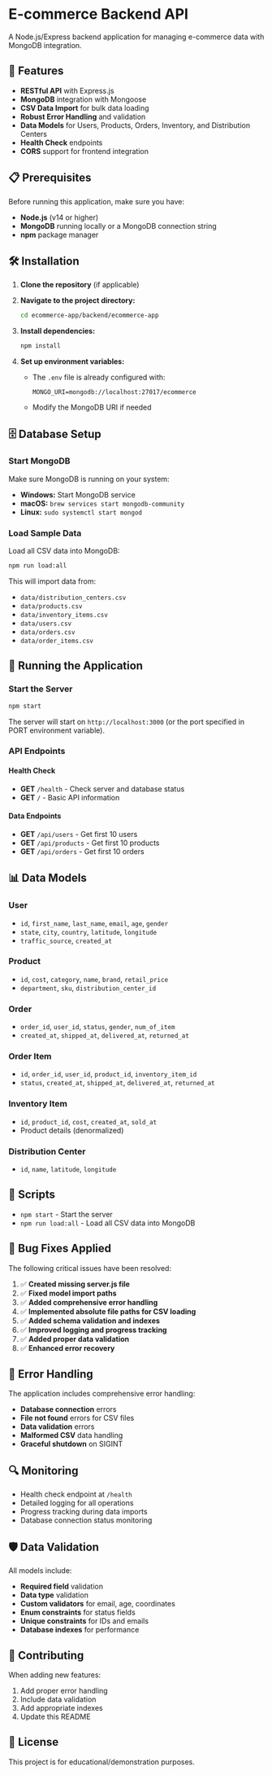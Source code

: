# E-commerce Backend API

A Node.js/Express backend application for managing e-commerce data with MongoDB integration.

## 🚀 Features

- **RESTful API** with Express.js
- **MongoDB** integration with Mongoose
- **CSV Data Import** for bulk data loading
- **Robust Error Handling** and validation
- **Data Models** for Users, Products, Orders, Inventory, and Distribution Centers
- **Health Check** endpoints
- **CORS** support for frontend integration

## 📋 Prerequisites

Before running this application, make sure you have:

- **Node.js** (v14 or higher)
- **MongoDB** running locally or a MongoDB connection string
- **npm** package manager

## 🛠️ Installation

1. **Clone the repository** (if applicable)
2. **Navigate to the project directory:**
   ```bash
   cd ecommerce-app/backend/ecommerce-app
   ```

3. **Install dependencies:**
   ```bash
   npm install
   ```

4. **Set up environment variables:**
   - The `.env` file is already configured with:
     ```
     MONGO_URI=mongodb://localhost:27017/ecommerce
     ```
   - Modify the MongoDB URI if needed

## 🗄️ Database Setup

### Start MongoDB
Make sure MongoDB is running on your system:
- **Windows:** Start MongoDB service
- **macOS:** `brew services start mongodb-community`
- **Linux:** `sudo systemctl start mongod`

### Load Sample Data
Load all CSV data into MongoDB:
```bash
npm run load:all
```

This will import data from:
- `data/distribution_centers.csv`
- `data/products.csv`
- `data/inventory_items.csv`
- `data/users.csv`
- `data/orders.csv`
- `data/order_items.csv`

## 🚀 Running the Application

### Start the Server
```bash
npm start
```

The server will start on `http://localhost:3000` (or the port specified in PORT environment variable).

### API Endpoints

#### Health Check
- **GET** `/health` - Check server and database status
- **GET** `/` - Basic API information

#### Data Endpoints
- **GET** `/api/users` - Get first 10 users
- **GET** `/api/products` - Get first 10 products
- **GET** `/api/orders` - Get first 10 orders

## 📊 Data Models

### User
- `id`, `first_name`, `last_name`, `email`, `age`, `gender`
- `state`, `city`, `country`, `latitude`, `longitude`
- `traffic_source`, `created_at`

### Product
- `id`, `cost`, `category`, `name`, `brand`, `retail_price`
- `department`, `sku`, `distribution_center_id`

### Order
- `order_id`, `user_id`, `status`, `gender`, `num_of_item`
- `created_at`, `shipped_at`, `delivered_at`, `returned_at`

### Order Item
- `id`, `order_id`, `user_id`, `product_id`, `inventory_item_id`
- `status`, `created_at`, `shipped_at`, `delivered_at`, `returned_at`

### Inventory Item
- `id`, `product_id`, `cost`, `created_at`, `sold_at`
- Product details (denormalized)

### Distribution Center
- `id`, `name`, `latitude`, `longitude`

## 🔧 Scripts

- `npm start` - Start the server
- `npm run load:all` - Load all CSV data into MongoDB

## 🐛 Bug Fixes Applied

The following critical issues have been resolved:

1. ✅ **Created missing server.js file**
2. ✅ **Fixed model import paths**
3. ✅ **Added comprehensive error handling**
4. ✅ **Implemented absolute file paths for CSV loading**
5. ✅ **Added schema validation and indexes**
6. ✅ **Improved logging and progress tracking**
7. ✅ **Added proper data validation**
8. ✅ **Enhanced error recovery**

## 📝 Error Handling

The application includes comprehensive error handling:
- **Database connection** errors
- **File not found** errors for CSV files
- **Data validation** errors
- **Malformed CSV** data handling
- **Graceful shutdown** on SIGINT

## 🔍 Monitoring

- Health check endpoint at `/health`
- Detailed logging for all operations
- Progress tracking during data imports
- Database connection status monitoring

## 🛡️ Data Validation

All models include:
- **Required field** validation
- **Data type** validation
- **Custom validators** for email, age, coordinates
- **Enum constraints** for status fields
- **Unique constraints** for IDs and emails
- **Database indexes** for performance

## 🤝 Contributing

When adding new features:
1. Add proper error handling
2. Include data validation
3. Add appropriate indexes
4. Update this README

## 📄 License

This project is for educational/demonstration purposes.
